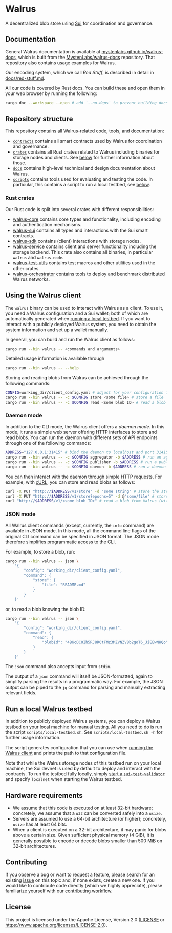 # Walrus

A decentralized blob store using [Sui](https://github.com/MystenLabs/sui) for coordination and governance.

## Documentation

General Walrus documentation is available at
[mystenlabs.github.io/walrus-docs](https://mystenlabs.github.io/walrus-docs), which is built from
the [MystenLabs/walrus-docs](https://github.com/MystenLabs/walrus-docs) repository. That repository
also contains usage examples for Walrus.

Our encoding system, which we call *Red Stuff*, is described in detail in
[docs/red-stuff.md](docs/red-stuff.md).

All our code is covered by Rust docs. You can build these and open them in your web browser by
running the following:

```sh
cargo doc --workspace --open # add `--no-deps` to prevent building docs of all dependencies
```

## Repository structure

This repository contains all Walrus-related code, tools, and documentation:

- [`contracts`](contracts) contains all smart contracts used by Walrus for coordination and governance.
- [`crates`](crates) contains all Rust crates related to Walrus including binaries for storage nodes
  and clients. See [below](#rust-crates) for further information about those.
- [`docs`](docs) contains high-level technical and design documentation about Walrus.
- [`scripts`](docs) contains tools used for evaluating and testing the code. In particular, this
  contains a script to run a local testbed, see [below](#run-a-local-walrus-testbed).

### Rust crates

Our Rust code is split into several crates with different responsibilities:

- [walrus-core](crates/walrus-core/) contains core types and functionality, including encoding and
  authentication mechanisms.
- [walrus-sui](crates/walrus-sui/) contains all types and interactions with the Sui smart contracts.
- [walrus-sdk](crates/walrus-sdk/) contains (client) interactions with storage nodes.
- [walrus-service](crates/walrus-service/) contains client and server functionality including the
  storage backend. This crate also contains all binaries, in particular `walrus` and `walrus-node`.
- [walrus-test-utils](crates/walrus-test-utils/) contains test macros and other utilities used in
  the other crates.
- [walrus-orchestrator](crates/walrus-orchestrator/) contains tools to deploy and benchmark
  distributed Walrus networks.

## Using the Walrus client

The `walrus` binary can be used to interact with Walrus as a client. To use it, you need a Walrus
configuration and a Sui wallet; both of which are automatically generated when [running a local
testbed](#run-a-local-walrus-testbed). If you want to interact with a publicly deployed Walrus
system, you need to obtain the system information and set up a wallet manually.

In general, you can build and run the Walrus client as follows:

```sh
cargo run --bin walrus -- <commands and arguments>
```

Detailed usage information is available through

```sh
cargo run --bin walrus -- --help
```

Storing and reading blobs from Walrus can be achieved through the following commands:

```sh
CONFIG=working_dir/client_config.yaml # adjust for your configuration file
cargo run --bin walrus -- -c $CONFIG store <some file> # store a file
cargo run --bin walrus -- -c $CONFIG read <some blob ID> # read a blob
```

### Daemon mode

In addition to the CLI mode, the Walrus client offers a *daemon mode*. In this mode, it runs a
simple web server offering HTTP interfaces to store and read blobs. You can run the daemon with
different sets of API endpoints through one of the following commands:

```sh
ADDRESS="127.0.0.1:31415" # bind the daemon to localhost and port 31415
cargo run --bin walrus -- -c $CONFIG aggregator -b $ADDRESS # run an aggregator to read blobs
cargo run --bin walrus -- -c $CONFIG publisher -b $ADDRESS # run a publisher to store blobs
cargo run --bin walrus -- -c $CONFIG daemon -b $ADDRESS # run a daemon combining an aggregator and a publisher
```

You can then interact with the daemon through simple HTTP requests. For example, with
[cURL](https://curl.se), you can store and read blobs as follows:

```sh
curl -X PUT "http://$ADDRESS/v1/store" -d "some string" # store the string `some string` for 1 storage epoch
curl -X PUT "http://$ADDRESS/v1/store?epochs=5" -d @"some/file" # store file `some/file` for 5 storage epochs
curl "http://$ADDRESS/v1/<some blob ID>" # read a blob from Walrus (with aggregator or daemon)
```

### JSON mode

All Walrus client commands (except, currently, the `info` command) are available in JSON mode.
In this mode, all the command line flags of the original CLI command can be specified in JSON format.
The JSON mode therefore simplifies programmatic access to the CLI.

For example, to store a blob, run:

```sh
cargo run --bin walrus -- json \
    '{
        "config": "working_dir/client_config.yaml",
        "command": {
            "store": {
                "file": "README.md"
            }
        }
    }'
```

or, to read a blob knowing the blob ID:

```sh
cargo run --bin walrus -- json \
    '{
        "config": "working_dir/client_config.yaml",
        "command": {
            "read": {
                "blobId": "4BKcDC0Ih5RJ8R0tFMz3MZVNZV8b2goT6_JiEEwNHQo"
            }
        }
    }'
```

The `json` command also accepts input from `stdin`.

The output of a `json` command will itself be JSON-formatted, again to simplify parsing the results in a programmatic way.
For example, the JSON output can be piped to the `jq` command for parsing and manually extracting relevant fields.

## Run a local Walrus testbed

In addition to publicly deployed Walrus systems, you can deploy a Walrus testbed on your local
machine for manual testing. All you need to do is run the script `scripts/local-testbed.sh`. See
`scripts/local-testbed.sh -h` for further usage information.

The script generates configuration that you can use when [running the Walrus
client](#using-the-walrus-client) and prints the path to that configuration file.

Note that while the Walrus storage nodes of this testbed run on your local machine, the Sui devnet
is used by default to deploy and interact with the contracts. To run the testbed fully locally, simply
[start a `sui-test-validator`](https://docs.sui.io/guides/developer/getting-started/local-network)
and specify `localnet` when starting the Walrus testbed.

## Hardware requirements

- We assume that this code is executed on at least 32-bit hardware; concretely, we assume that a `u32` can be converted
  safely into a `usize`.
- Servers are assumed to use a 64-bit architecture (or higher); concretely, `usize` has at least 64 bits.
- When a client is executed on a 32-bit architecture, it may panic for blobs above a certain size. Given sufficient
  physical memory (4 GiB), it is generally possible to encode or decode blobs smaller than 500 MiB on 32-bit
  architectures.

## Contributing

If you observe a bug or want to request a feature, please search for an existing
[issue](https://github.com/MystenLabs/walrus/issues) on this topic and, if none exists, create a new one. If you would
like to contribute code directly (which we highly appreciate), please familiarize yourself with our [contributing
workflow](./CONTRIBUTING.md).

## License

This project is licensed under the Apache License, Version 2.0 ([LICENSE](LICENSE) or
<https://www.apache.org/licenses/LICENSE-2.0>).

